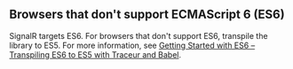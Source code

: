 <a name="es6"></a>

## Browsers that don't support ECMAScript 6 (ES6)

SignalR targets ES6. For browsers that don't support ES6, transpile the library to ES5. For more information, see [Getting Started with ES6 – Transpiling ES6 to ES5 with Traceur and Babel](https://blog.codewithdan.com/getting-started-with-es6-transpiling-es6-to-es5-with-traceur-and-babel/).
